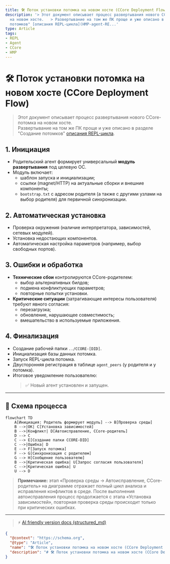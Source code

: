 ```yaml
---
title: 🛠️ Поток установки потомка на новом хосте (CCore Deployment Flow)
description: '> Этот документ описывает процесс развертывания нового CCore-потомка
  на новом хосте.   > Развертывание на том же ПК проще и уже описано в разделе "Создание
  потомков" [описания REPL-цикла](HMP-agent-RE...'
type: Article
tags:
- REPL
- Agent
- CCore
- HMP
---
```


# 🛠️ Поток установки потомка на новом хосте (CCore Deployment Flow)

> Этот документ описывает процесс развертывания нового CCore-потомка на новом хосте.  
> Развертывание на том же ПК проще и уже описано в разделе "Создание потомков" [описания REPL-цикла](HMP-agent-REPL-cycle.md).

## 1. Инициация
* Родительский агент формирует универсальный **модуль развертывания** под целевую ОС.
* Модуль включает:
  - шаблон запуска и инициализации;
  - ссылки (magnet/HTTP) на актуальные сборки и внешние компоненты;
  - `bootstrap.txt` с адресом родителя (а также с другими узлами на выбор родителя) для первичной синхронизации.

## 2. Автоматическая установка
* Проверка окружения (наличие интерпретатора, зависимостей, сетевых модулей).
* Установка недостающих компонентов.
* Автоматическая настройка параметров (например, выбор свободных портов).

## 3. Ошибки и обработка
* **Технические сбои** контролируются CCore-родителем:
  - выбор альтернативных билдов;
  - подмена конфликтующих параметров;
  - повторные попытки установки.
* **Критические ситуации** (затрагивающие интересы пользователя) требуют явного согласия:
  - перезагрузка;
  - обновление, нарушающее совместимость;
  - вмешательство в используемые приложения.

## 4. Финализация
* Создание рабочей папки `../CCORE-[DID]`.
* Инициализация базы данных потомка.
* Запуск REPL-цикла потомка.
* Двусторонняя регистрация в таблице `agent_peers` (у родителя и у потомка).
* Итоговое уведомление пользователю:
  > ✅ Новый агент установлен и запущен.

---

## 🔄 Схема процесса

```mermaid
flowchart TD
    A[Инициация: Родитель формирует модуль] --> B[Проверка среды]
    B -->|ОК| C[Установка зависимостей]
    B -->|Конфликт| D[Автоисправление, CCore-родитель]
    D --> C
    C --> E[Создание папки CCORE-DID]
    C -->|Ошибка| D
    E --> F[Запуск потомка]
    F --> G[Синхронизация с родителем]
    G --> H[Сообщение пользователю]
    B -->|Критическая ошибка| U[Запрос согласия пользователя]
    C -->|Критическая ошибка| U
    U --> D
```

> **Примечание:** этап «Проверка среды → Автоисправление, CCore-родитель» на диаграмме отражает полный цикл анализа и исправления конфликтов в среде. После выполнения автоисправления процесс продолжается с этапа «Установка зависимостей», повторная проверка среды происходит только при критических ошибках.


---
> ⚡ [AI friendly version docs (structured_md)](../index.md)


```json
{
  "@context": "https://schema.org",
  "@type": "Article",
  "name": "🛠️ Поток установки потомка на новом хосте (CCore Deployment Flow)",
  "description": "# 🛠️ Поток установки потомка на новом хосте (CCore Deployment Flow)  > Этот документ описывает проце..."
}
```
